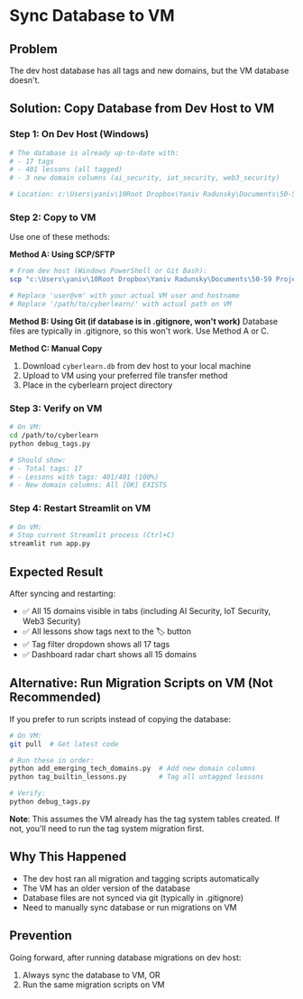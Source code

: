 # Sync Database to VM

## Problem
The dev host database has all tags and new domains, but the VM database doesn't.

## Solution: Copy Database from Dev Host to VM

### Step 1: On Dev Host (Windows)
```bash
# The database is already up-to-date with:
# - 17 tags
# - 401 lessons (all tagged)
# - 3 new domain columns (ai_security, iot_security, web3_security)

# Location: c:\Users\yaniv\10Root Dropbox\Yaniv Radunsky\Documents\50-59 Projects\57 ClaudeCode\57.14_Learning_app\cyberlearn.db
```

### Step 2: Copy to VM
Use one of these methods:

**Method A: Using SCP/SFTP**
```bash
# From dev host (Windows PowerShell or Git Bash):
scp "c:\Users\yaniv\10Root Dropbox\Yaniv Radunsky\Documents\50-59 Projects\57 ClaudeCode\57.14_Learning_app\cyberlearn.db" user@vm:/path/to/cyberlearn/

# Replace 'user@vm' with your actual VM user and hostname
# Replace '/path/to/cyberlearn/' with actual path on VM
```

**Method B: Using Git (if database is in .gitignore, won't work)**
Database files are typically in .gitignore, so this won't work. Use Method A or C.

**Method C: Manual Copy**
1. Download `cyberlearn.db` from dev host to your local machine
2. Upload to VM using your preferred file transfer method
3. Place in the cyberlearn project directory

### Step 3: Verify on VM
```bash
# On VM:
cd /path/to/cyberlearn
python debug_tags.py

# Should show:
# - Total tags: 17
# - Lessons with tags: 401/401 (100%)
# - New domain columns: All [OK] EXISTS
```

### Step 4: Restart Streamlit on VM
```bash
# On VM:
# Stop current Streamlit process (Ctrl+C)
streamlit run app.py
```

## Expected Result
After syncing and restarting:
- ✅ All 15 domains visible in tabs (including AI Security, IoT Security, Web3 Security)
- ✅ All lessons show tags next to the 🏷️ button
- ✅ Tag filter dropdown shows all 17 tags
- ✅ Dashboard radar chart shows all 15 domains

## Alternative: Run Migration Scripts on VM (Not Recommended)

If you prefer to run scripts instead of copying the database:

```bash
# On VM:
git pull  # Get latest code

# Run these in order:
python add_emerging_tech_domains.py  # Add new domain columns
python tag_builtin_lessons.py        # Tag all untagged lessons

# Verify:
python debug_tags.py
```

**Note**: This assumes the VM already has the tag system tables created. If not, you'll need to run the tag system migration first.

## Why This Happened
- The dev host ran all migration and tagging scripts automatically
- The VM has an older version of the database
- Database files are not synced via git (typically in .gitignore)
- Need to manually sync database or run migrations on VM

## Prevention
Going forward, after running database migrations on dev host:
1. Always sync the database to VM, OR
2. Run the same migration scripts on VM
